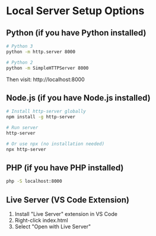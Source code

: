 # Local Server Setup Options

## Python (if you have Python installed)
```bash
# Python 3
python -m http.server 8000

# Python 2
python -m SimpleHTTPServer 8000
```
Then visit: http://localhost:8000

## Node.js (if you have Node.js installed)
```bash
# Install http-server globally
npm install -g http-server

# Run server
http-server

# Or use npx (no installation needed)
npx http-server
```

## PHP (if you have PHP installed)
```bash
php -S localhost:8000
```

## Live Server (VS Code Extension)
1. Install "Live Server" extension in VS Code
2. Right-click index.html
3. Select "Open with Live Server"